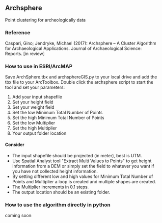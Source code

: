 ## Archsphere
Point clustering for archeologically data

### Reference
Caspari, Gino; Jendryke, Michael (2017): Archsphere – A Cluster Algorithm for Archaeological Applications. Journal of Archaeological Science: Reports. [in review]

### How to use in ESRI/ArcMAP

Save ArchSphere.tbx and archsphereGIS.py to your local drive and add the tbx file to your ArcToolbox.
Double click the archsphere script to start the tool and set your parameters:

1. Add your input shapefile
2. Set your height field 
3. Set your weight field
4. Set the low Minimum Total Number of Points
5. Set the high Minimum Total Number of Points
6. Set the low Multiplier
7. Set the high Multiplier
8. Your output folder location  

#### Consider
- The input shapefile should be projected (in meter), best is UTM.
- Use Spatial Analyst tool "Extract Multi Values to Points" to get height information from a DEM or simply set the field to whatever you want if you have not collected height information.
- By setting different low and high values for Minimum Total Number of Points and Multiplier a loop is created and multiple shapes are created.  
- The Multiplier increments in 0.1 steps.
- The output location should be an existing folder.

### How to use the algorithm directly in python  
coming soon



